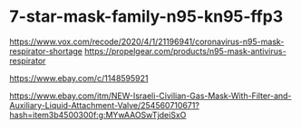 # 7-star-mask-family-n95-kn95-ffp3
https://www.vox.com/recode/2020/4/1/21196941/coronavirus-n95-mask-respirator-shortage https://propelgear.com/products/n95-mask-antivirus-respirator


https://www.ebay.com/c/1148595921

https://www.ebay.com/itm/NEW-Israeli-Civilian-Gas-Mask-With-Filter-and-Auxiliary-Liquid-Attachment-Valve/254560710671?hash=item3b4500300f:g:MYwAAOSwTjdeiSxO
